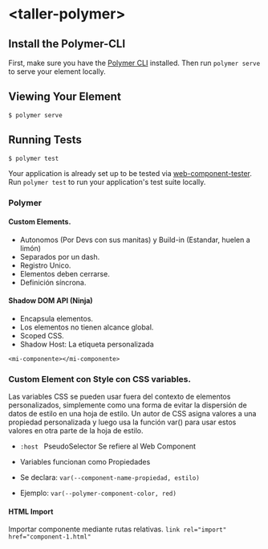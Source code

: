 # \<taller-polymer\>



## Install the Polymer-CLI

First, make sure you have the [Polymer CLI](https://www.npmjs.com/package/polymer-cli) installed. Then run `polymer serve` to serve your element locally.

## Viewing Your Element

```
$ polymer serve
```

## Running Tests

```
$ polymer test
```

Your application is already set up to be tested via [web-component-tester](https://github.com/Polymer/web-component-tester). Run `polymer test` to run your application's test suite locally.


### Polymer

#### Custom Elements. 
- Autonomos (Por Devs con sus manitas) y Build-in (Estandar, huelen a limón) 
- Separados por un dash. 
- Registro Unico.
- Elementos deben cerrarse.  
- Definición síncrona.

#### Shadow DOM API (Ninja)
- Encapsula elementos.
- Los elementos no tienen alcance global. 
- Scoped CSS.
- Shadow Host: La etiqueta personalizada 
```
<mi-componente></mi-componente>
```

### Custom Element con Style con CSS variables.

Las variables CSS se pueden usar fuera del contexto de elementos personalizados, simplemente como una forma de evitar la dispersión de datos de estilo en una hoja de estilo.
Un autor de CSS asigna valores a una propiedad personalizada y luego usa la función var() para usar estos valores en otra parte de la hoja de estilo.

- ```:host ```
PseudoSelector 
Se refiere al Web Component

- Variables funcionan como Propiedades

- Se declara: ```var(--component-name-propiedad, estilo)```
- Ejemplo: ```var(--polymer-component-color, red)```

#### HTML Import
Importar componente mediante rutas relativas.
```link rel="import" href="component-1.html"```


